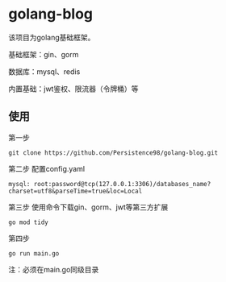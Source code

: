 # golang-blog
该项目为golang基础框架。

基础框架：gin、gorm

数据库：mysql、redis

内置基础：jwt鉴权、限流器（令牌桶）等


## 使用
第一步 
```
git clone https://github.com/Persistence98/golang-blog.git
```
第二步
配置config.yaml
```
mysql: root:password@tcp(127.0.0.1:3306)/databases_name?charset=utf8&parseTime=true&loc=Local
```
第三步
使用命令下载gin、gorm、jwt等第三方扩展
```
go mod tidy
```
第四步
```
go run main.go
```
注：必须在main.go同级目录
